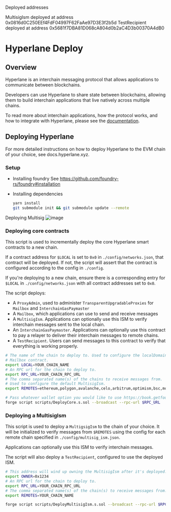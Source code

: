  Deployed addresses

 MultisigIsm deployed at address 0x0816d0C250EEf4FdF04997F62FaAe97D3E3f2b5d
  TestRecipient deployed at address 0x5681f7DBA81D068cA804d0b2aC4D3b00370A4dB0

# Hyperlane Deploy

## Overview

Hyperlane is an interchain messaging protocol that allows applications to communicate between blockchains.

Developers can use Hyperlane to share state between blockchains, allowing them to build interchain applications that live natively across multiple chains.

To read more about interchain applications, how the protocol works, and how to integrate with Hyperlane, please see the [documentation](https://docs.hyperlane.xyz/).

## Deploying Hyperlane

For more detailed instructions on how to deploy Hyperlane to the EVM chain of your choice, see docs.hyperlane.xyz.

### Setup

- Installing foundry
  See https://github.com/foundry-rs/foundry#installation

- Installing dependencies

  ```bash
  yarn install
  git submodule init && git submodule update --remote
  ```
Deploying Multisig
![image](https://user-images.githubusercontent.com/95926324/223019420-9fc2eb04-9252-4424-9d6f-380b87869c4f.png)


### Deploying core contracts

This script is used to incrementally deploy the core Hyperlane smart contracts to a new chain.

If a contract address for `$LOCAL` is set to `0x0` in `./config/networks.json`, that contract will be deployed. If not, the script will assert that the contract is configured according to the config in `./config`.

If you're deploying to a new chain, ensure there is a corresponding entry for `$LOCAL` in `./config/networks.json` with all contract addresses set to `0x0`.

The script deploys:

- A `ProxyAdmin`, used to administer `TransparentUpgradableProxies` for `Mailbox` and `InterchainGasPaymaster`
- A `Mailbox`, which applications can use to send and receive messages
- A `MultisigIsm`. Applications can optionally use this ISM to verify interchain messages sent to the local chain.
- An `InterchainGasPaymaster`. Applications can optionally use this contract to pay a relayer to deliver their interchain messages to remote chains.
- A `TestRecipient`. Users can send messages to this contract to verify that everything is working properly.

```bash
# The name of the chain to deploy to. Used to configure the localDomain for the
# Mailbox contract.
export LOCAL=YOUR_CHAIN_NAME
# An RPC url for the chain to deploy to.
export RPC_URL=YOUR_CHAIN_RPC_URL
# The comma separated name(s) of the chains to receive messages from.
# Used to configure the default MultisigIsm.
export REMOTES=ethereum,polygon,avalanche,celo,arbitrum,optimism,bsc,moonbeam

# Pass whatever wallet option you would like to use https://book.getfoundry.sh/reference/forge/forge-script#wallet-options---raw
forge script scripts/DeployCore.s.sol --broadcast --rpc-url $RPC_URL
```

### Deploying a MultisigIsm

This script is used to deploy a `MultigsigIsm` to the chain of your choice. It will be initialized to verify messages from `$REMOTES` using the config for each remote chain specified in `./config/multisig_ism.json`.

Applications can optionally use this ISM to verify interchain messages.

The script will also deploy a `TestRecipient`, configured to use the deployed ISM.

```bash
# This address will wind up owning the MultisigIsm after it's deployed.
export OWNER=0x1234
# An RPC url for the chain to deploy to.
export RPC_URL=YOUR_CHAIN_RPC_URL
# The comma separated name(s) of the chain(s) to receive messages from.
export REMOTES=YOUR_CHAIN_NAME

forge script scripts/DeployMultisigIsm.s.sol --broadcast --rpc-url $RPC_URL --private-key $PRIVATE_KEY
```
